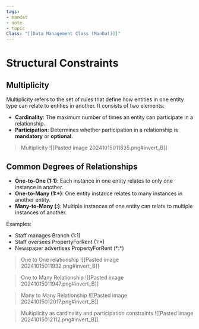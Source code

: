 ```yaml
---
tags:
- mandat
- note
- topic
Class: "[[Data Management Class (ManDat)]]"
---
```


# Structural Constraints

## Multiplicity

Multiplicity refers to the set of rules that define how entities in one entity type can relate to entities in another. It consists of two elements:

- **Cardinality**: The maximum number of times an entity can participate in a relationship.
- **Participation**: Determines whether participation in a relationship is **mandatory** or **optional**.

> Multiplicity
> ![[Pasted image 20241015011835.png#invert_B]]

## Common Degrees of Relationships

- **One-to-One (1:1)**: Each instance in one entity relates to only one instance in another.
- **One-to-Many (1:*)**: One entity instance relates to many instances in another entity.
- **Many-to-Many (_:_)**: Multiple instances of one entity can relate to multiple instances of another.

Examples:

- Staff manages Branch (1:1)
- Staff oversees PropertyForRent (1:\*)
- Newspaper advertises PropertyForRent (\*:\*)

> One to One relationship
> ![[Pasted image 20241015011932.png#invert_B]]

> One to Many Relationship
> ![[Pasted image 20241015011947.png#invert_B]]

> Many to Many Relationship
> ![[Pasted image 20241015012017.png#invert_B]]

> Multiplicity as cardinality and participation constraints
> ![[Pasted image 20241015012112.png#invert_B]]